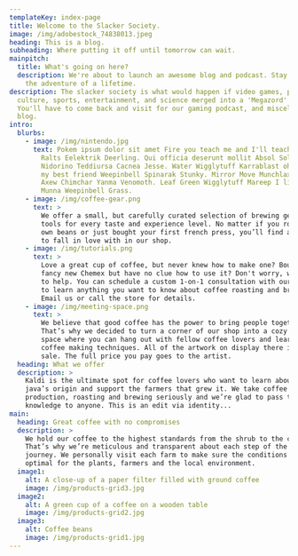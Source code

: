 ```yaml
---
templateKey: index-page
title: Welcome to the Slacker Society.
image: /img/adobestock_74838013.jpeg
heading: This is a blog.
subheading: Where putting it off until tomorrow can wait.
mainpitch:
  title: What's going on here?
  description: We're about to launch an awesome blog and podcast. Stay tuned for
    the adventure of a lifetime.
description: The slacker society is what would happen if video games, pop
  culture, sports, entertainment, and science merged into a 'Megazord' of sorts.
  You'll have to come back and visit for our gaming podcast, and miscellaneous
  blog.
intro:
  blurbs:
    - image: /img/nintendo.jpg
      text: Pokem ipsum dolor sit amet Fire you teach me and I'll teach you Bulbasaur
        Ralts Eelektrik Deerling. Qui officia deserunt mollit Absol Solrock
        Nidorino Teddiursa Cacnea Jesse. Water Wigglytuff Karrablast oh, you're
        my best friend Weepinbell Spinarak Stunky. Mirror Move Munchlax Azelf
        Axew Chimchar Yanma Venomoth. Leaf Green Wigglytuff Mareep I like shorts
        Munna Weepinbell Grass.
    - image: /img/coffee-gear.png
      text: >
        We offer a small, but carefully curated selection of brewing gear and
        tools for every taste and experience level. No matter if you roast your
        own beans or just bought your first french press, you’ll find a gadget
        to fall in love with in our shop.
    - image: /img/tutorials.png
      text: >
        Love a great cup of coffee, but never knew how to make one? Bought a
        fancy new Chemex but have no clue how to use it? Don't worry, we’re here
        to help. You can schedule a custom 1-on-1 consultation with our baristas
        to learn anything you want to know about coffee roasting and brewing.
        Email us or call the store for details.
    - image: /img/meeting-space.png
      text: >
        We believe that good coffee has the power to bring people together.
        That’s why we decided to turn a corner of our shop into a cozy meeting
        space where you can hang out with fellow coffee lovers and learn about
        coffee making techniques. All of the artwork on display there is for
        sale. The full price you pay goes to the artist.
  heading: What we offer
  description: >
    Kaldi is the ultimate spot for coffee lovers who want to learn about their
    java’s origin and support the farmers that grew it. We take coffee
    production, roasting and brewing seriously and we’re glad to pass that
    knowledge to anyone. This is an edit via identity...
main:
  heading: Great coffee with no compromises
  description: >
    We hold our coffee to the highest standards from the shrub to the cup.
    That’s why we’re meticulous and transparent about each step of the coffee’s
    journey. We personally visit each farm to make sure the conditions are
    optimal for the plants, farmers and the local environment.
  image1:
    alt: A close-up of a paper filter filled with ground coffee
    image: /img/products-grid3.jpg
  image2:
    alt: A green cup of a coffee on a wooden table
    image: /img/products-grid2.jpg
  image3:
    alt: Coffee beans
    image: /img/products-grid1.jpg
---
```

